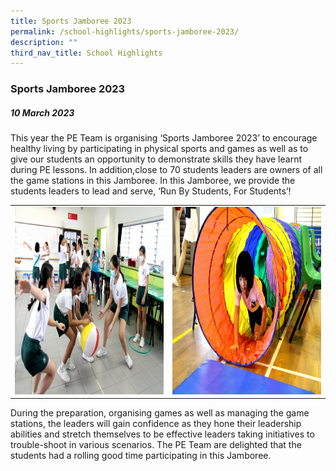 ```yaml
---
title: Sports Jamboree 2023
permalink: /school-highlights/sports-jamboree-2023/
description: ""
third_nav_title: School Highlights
---
```

### Sports Jamboree 2023

##### 10 March 2023

This year the PE Team is organising ‘Sports Jamboree 2023’ to encourage healthy living by participating in physical sports and games as well as to give our students an opportunity to demonstrate skills they have learnt during PE lessons. In addition,close to 70 students leaders are owners of all the game stations in this Jamboree. In this Jamboree, we provide the students leaders to lead and serve, ‘Run By Students, For Students’!&nbsp; 

<table>
<tbody><tr>
		<td><img alt="jamboree01" src="/images/Sports Jamboree 2023/jamboree01.jpg" style="width:500px;height:300px;"> </td>
		<td><img alt="jamboree02" src="/images/Sports Jamboree 2023/jamboree02.JPG" style="width:500px;height:300px;"> </td>
</tr></tbody></table>	

During the preparation, organising games as well as managing the game stations, the leaders will gain confidence as they hone their leadership abilities and stretch themselves to be effective leaders taking initiatives to trouble-shoot in various scenarios. The PE Team are delighted that the students had a rolling good time participating in this Jamboree.
